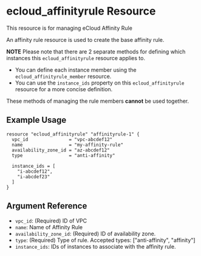 # ecloud_affinityrule Resource

This resource is for managing eCloud Affinity Rule

An affinity rule resource is used to create the base affinity rule.

**NOTE** Please note that there are 2 separate methods for defining which instances this `ecloud_affinityrule` resource applies to.
- You can define each instance member using the `ecloud_affinityrule_member` resource.
- You can use the `instance_ids` property on this `ecloud_affinityrule` resource for a more concise definition. 

These methods of managing the rule members **cannot** be used together.

## Example Usage

```hcl
resource "ecloud_affinityrule" "affinityrule-1" {
  vpc_id               = "vpc-abcdef12"
  name                 = "my-affinity-rule"
  availability_zone_id = "az-abcdef12"
  type                 = "anti-affinity"

  instance_ids = [
    "i-abcdef12",
    "i-abcdef23"
  ]
}
```

## Argument Reference

- `vpc_id`: (Required) ID of VPC
- `name`: Name of Affinity Rule
- `availability_zone_id`: (Required) ID of availability zone.
- `type`: (Required) Type of rule. Accepted types: ["anti-affinity", "affinity"]
- `instance_ids`: IDs of instances to associate with the affinity rule. 
